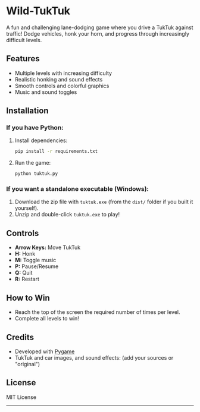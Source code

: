 # Wild-TukTuk

A fun and challenging lane-dodging game where you drive a TukTuk against traffic! Dodge vehicles, honk your horn, and progress through increasingly difficult levels.

## Features
- Multiple levels with increasing difficulty
- Realistic honking and sound effects
- Smooth controls and colorful graphics
- Music and sound toggles

## Installation

### If you have Python:
1. Install dependencies:
   ```sh
   pip install -r requirements.txt
   ```
2. Run the game:
   ```sh
   python tuktuk.py
   ```

### If you want a standalone executable (Windows):
1. Download the zip file with `tuktuk.exe` (from the `dist/` folder if you built it yourself).
2. Unzip and double-click `tuktuk.exe` to play!

## Controls
- **Arrow Keys:** Move TukTuk
- **H:** Honk
- **M:** Toggle music
- **P:** Pause/Resume
- **Q:** Quit
- **R:** Restart

## How to Win
- Reach the top of the screen the required number of times per level.
- Complete all levels to win!

## Credits
- Developed with [Pygame](https://www.pygame.org/)
- TukTuk and car images, and sound effects: (add your sources or "original")

## License
MIT License 

---
